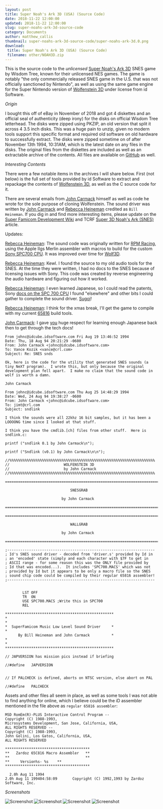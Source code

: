 ```yaml
---
layout: post
title: Super Noah's Ark 3D (USA) (Source Code)
date: 2018-11-22 12:00:00
updated: 2018-11-22 12:00:00
slug: super-noahs-ark-3d-source-code
category: Documents
author: matthew_callis
thumbnail: super-noahs-ark-3d-source-code/super-noahs-ark-3d.0.png
download:
 title: Super Noah's Ark 3D (USA) (Source Code)
 filename: other/NOAH3D.zip
---
```


This is the source code to the _unlicensed_ [Super Noah's Ark 3D](https://superfamicom.org/info/super-noahs-ark-3d) SNES game by Wisdom Tree, known for their unlicensed NES games. The game is notably "the only commercially released SNES game in the U.S. that was not officially sanctioned by Nintendo", as well as using the same game engine for the Super Nintendo version of [Wolfenstein 3D](https://superfamicom.org/info/wolfenstein-3d-the-claw-of-eisenfaust) under license from id Software.

_Origin_

I bought this off of eBay in November of 2018 and got 4 diskettes and an official seal of authenticity (deep irony) for the disks on official Wisdom Tree letterhead. The disks were zipped using PKZIP, an old version that split it across 4 3.5 inch disks. This was a huge pain to unzip, given no modern tools support this specific format and required old software on old hardware to successfully extract. The disks were zipped sometime on of after November 13th 1994, 10:31AM, which is the latest date on any files in the disks. The original files from the diskettes are included as well as an extractable archive of the contents. All files are available on [GitHub](https://github.com/MatthewCallis/NOAH3D) as well.

_Interesting Contents_

There were a few notable items in the archives I will share below. First (not below) is the full set of tools provided by id Software to extract and repackage the contents of [Wolfenstein 3D](https://superfamicom.org/info/wolfenstein-3d-the-claw-of-eisenfaust), as well as the C source code for it.

There are several emails from [John Carmack](https://twitter.com/ID_AA_Carmack) himself as well as code he wrote for the sole purpose of cloning Wolfenstein. The sound driver was written by [John Carmack](https://twitter.com/ID_AA_Carmack) and [Rebecca Heineman](https://twitter.com/burgerbecky) credited as `Bill Heineman`. If you dig in and find more interesting items, please update on the [Super Famicom Development Wiki](https://wiki.superfamicom.org/) and TCRF [Super 3D Noah's Ark (SNES)](https://tcrf.net/Super_3D_Noah%27s_Ark_(SNES)) article.

Updates:

[Rebecca Heineman](https://twitter.com/burgerbecky/status/1065842338109448192): The sound code was originally written for [RPM Racing](https://superfamicom.org/info/rpm-racing), using the Apple IIgs Merlin assembler with macros to build for the custom [Sony SPC700 CPU](https://wiki.superfamicom.org/spc700-reference). It was improved over time for [Wolf3D](https://superfamicom.org/info/wolfenstein-3d-the-claw-of-eisenfaust).

[Rebecca Heineman](https://twitter.com/burgerbecky/status/1065846965487919104): Kewl. I found the source to my old audio tools for the SNES. At the time they were written, I had no docs to the SNES because of licensing issues with Sony. This code was created by reverse engineering the audio hardware and figuring out how it worked.

[Rebecca Heineman](https://twitter.com/burgerbecky/status/1065847211940954113): I even learned Japanese, so I could read the patents, Sony [docs on the SPC 700 CPU](https://wiki.superfamicom.org/spc700-reference) I found "elsewhere" and other bits I could gather to complete the sound driver. [Sugoi](https://www.google.com/search?q=translate+sugoi+to+english)!

[Rebecca Heineman](https://twitter.com/burgerbecky/status/1065852240626237440): I think for the xmas break, I'll get the game to compile with my current [65816](https://wiki.superfamicom.org/65816-reference) build tools.

[John Carmack](https://twitter.com/ID_AA_Carmack/status/1066155123007766529): I gave [you](https://twitter.com/burgerbecky) huge respect for learning enough Japanese back then to get through the tech docs!

```
From johnc@idcube.idsoftware.com Fri Aug 19 13:46:52 1994
Date: Thu, 18 Aug 94 20:21:29 -0600
From: John Carmack <johnc@idcube.idsoftware.com>
To: Vance Kozik <vance@crl.com>
Subject: Re: SNES snds

Ok, here is the code for the utility that generated SNES sounds (a  
tiny NeXT program).  I wrote this, but only because the original  
development plan fell apart.  I make no claim that the sound code in  
wolf is worth a damn.

John Carmack
```

```
From johnc@idcube.idsoftware.com Thu Aug 25 14:48:29 1994
Date: Wed, 24 Aug 94 19:38:27 -0600
From: John Carmack <johnc@idcube.idsoftware.com>
To: jimt@crl.com
Subject: sndlink

I think the sounds were all 22khz 16 bit samples, but it has been a  
LOOOONG time since I looked at that stuff.

I think you have the cmdlib.[ch] files from other stuff.  Here is  
sndlink.c:
```

```
printf ("sndlink 0.1 by John Carmack\n");

printf ("Sndlink (v0.1) by John Carmack\n\n");

//%%%%%%%%%%%%%%%%%%%%%%%%%%%%%%%%%%%%%%%%%%%%%%%%%%%%%%%%%%%%%%%%%%%
//						   WOLFENSTEIN 3D
//						   by John Carmack
//%%%%%%%%%%%%%%%%%%%%%%%%%%%%%%%%%%%%%%%%%%%%%%%%%%%%%%%%%%%%%%%%%%%

=============================================================================

							  SNESGRAB

						  by John Carmack

=============================================================================

=============================================================================

							  WALLGRAB

						  by John Carmack

=============================================================================
```

```
;--------------------------------------------------------------------
; Id's SNES sound driver - decoded from 'driver.s' provided by Id in
; an 'encoded' state (simply and each character with $7F to get in
; ASCII range - for some reason this was the ONLY file provided by
; Id that was encoded...).  It includes 'SPC700.MACS' which was not
; provided by Id but it appears to be only a macro file so the SNES
; sound chip code could be compiled by their regular 65816 assembler!
;--------------------------------------------------------------------


		LST	OFF
		TR	ON
		USE	SPC700.MACS	;Write this in SPC700
		REL

**************************************************
*
*
*  SuperFamicom Music Low Level Sound Driver     *
*
      By Bill Heineman and John Carmack          *
*
*
**************************************************

// JAPVERSION has mission pics instead if briefing

//#define	JAPVERSION


// If PALCHECK is defined, aborts on NTSC version, else abort on PAL

//#define	PALCHECK
```

Assets and other files all seem in place, as well as some tools I was not able to find anything for online, which I believe could be the iD assembler mentioned in the file above as `regular 65816 assembler`:

```
MSD RomEm(R)-PLUS Interactive Control Program --
Copyright (C) 1988-1993,
Microsystems Development, San Jose, California, USA,
ALL RIGHTS RESERVED --
Copyright (C) 1988-1993,
John Golini, Los Gatos, California, USA,
ALL RIGHTS RESERVED
```

```
***************************************
 **   Zardoz 65C816 Macro Assembler   **
 **                                   **
 **     Version%s- %s    **
 ***************************************

    2.0h  Aug 11 1994 
2.0h  Aug 11 1994 04:58:09        Copyright (C) 1992,1993 by Zardoz Software, Inc.
```

_Screenshots_

![Screenshot](https://snes.in/screenshots/super-noahs-ark-3d/super-noahs-ark-3d.0.png)
![Screenshot](https://snes.in/screenshots/super-noahs-ark-3d/super-noahs-ark-3d.1.png)
![Screenshot](https://snes.in/screenshots/super-noahs-ark-3d/super-noahs-ark-3d.2.png)
![Screenshot](https://snes.in/screenshots/super-noahs-ark-3d/super-noahs-ark-3d.3.png)
